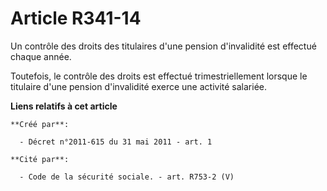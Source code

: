 # Article R341-14

Un contrôle des droits des titulaires d'une pension d'invalidité est effectué chaque année. 

Toutefois, le contrôle des droits est effectué trimestriellement lorsque le titulaire d'une pension d'invalidité exerce une
activité salariée.

**Liens relatifs à cet article**

	**Créé par**:

	  - Décret n°2011-615 du 31 mai 2011 - art. 1

	**Cité par**:

	  - Code de la sécurité sociale. - art. R753-2 (V)
